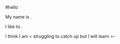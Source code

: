 #hello

My name is <Chew Yong Zhang->.

I like to <play piano->.

I think I am < struggling to catch up but I will learn >-
